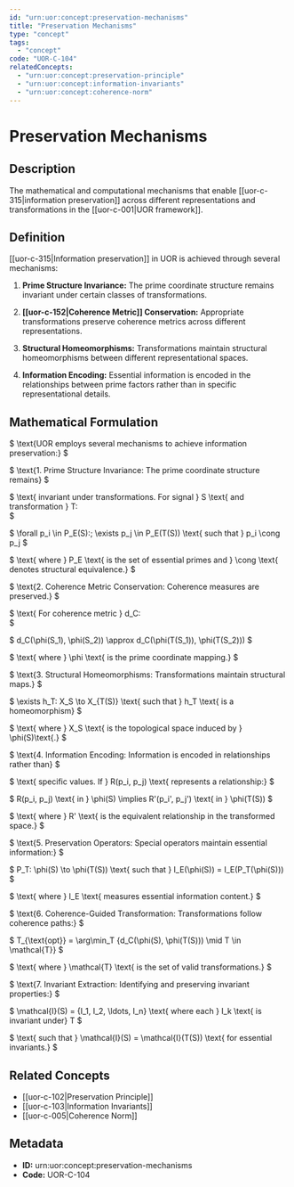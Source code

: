 ```yaml
---
id: "urn:uor:concept:preservation-mechanisms"
title: "Preservation Mechanisms"
type: "concept"
tags:
  - "concept"
code: "UOR-C-104"
relatedConcepts:
  - "urn:uor:concept:preservation-principle"
  - "urn:uor:concept:information-invariants"
  - "urn:uor:concept:coherence-norm"
---
```


# Preservation Mechanisms

## Description

The mathematical and computational mechanisms that enable [[uor-c-315|information preservation]] across different representations and transformations in the [[uor-c-001|UOR framework]].

## Definition

[[uor-c-315|Information preservation]] in UOR is achieved through several mechanisms:

1. **Prime Structure Invariance:** The prime coordinate structure remains invariant under certain classes of transformations.

2. **[[uor-c-152|Coherence Metric]] Conservation:** Appropriate transformations preserve coherence metrics across different representations.

3. **Structural Homeomorphisms:** Transformations maintain structural homeomorphisms between different representational spaces.

4. **Information Encoding:** Essential information is encoded in the relationships between prime factors rather than in specific representational details.

## Mathematical Formulation

$
\text{UOR employs several mechanisms to achieve information preservation:}
$

$
\text{1. Prime Structure Invariance: The prime coordinate structure remains}
$

$
\text{   invariant under transformations. For signal } S \text{ and transformation } T:\
$

$
\forall p_i \in P_E(S):\; \exists p_j \in P_E(T(S)) \text{ such that } p_i \cong p_j
$

$
\text{   where } P_E \text{ is the set of essential primes and } \cong \text{ denotes structural equivalence.}
$

$
\text{2. Coherence Metric Conservation: Coherence measures are preserved.}
$

$
\text{   For coherence metric } d_C:\
$

$
d_C(\phi(S_1), \phi(S_2)) \approx d_C(\phi(T(S_1)), \phi(T(S_2)))
$

$
\text{   where } \phi \text{ is the prime coordinate mapping.}
$

$
\text{3. Structural Homeomorphisms: Transformations maintain structural maps.}
$

$
\exists h_T: X_S \to X_{T(S)} \text{ such that } h_T \text{ is a homeomorphism}
$

$
\text{   where } X_S \text{ is the topological space induced by } \phi(S)\text{.}
$

$
\text{4. Information Encoding: Information is encoded in relationships rather than}
$

$
\text{   specific values. If } R(p_i, p_j) \text{ represents a relationship:}
$

$
R(p_i, p_j) \text{ in } \phi(S) \implies R'(p_i', p_j') \text{ in } \phi(T(S))
$

$
\text{   where } R' \text{ is the equivalent relationship in the transformed space.}
$

$
\text{5. Preservation Operators: Special operators maintain essential information:}
$

$
P_T: \phi(S) \to \phi(T(S)) \text{ such that } I_E(\phi(S)) = I_E(P_T(\phi(S)))
$

$
\text{   where } I_E \text{ measures essential information content.}
$

$
\text{6. Coherence-Guided Transformation: Transformations follow coherence paths:}
$

$
T_{\text{opt}} = \arg\min_T \{d_C(\phi(S), \phi(T(S))) \mid T \in \mathcal{T}\}
$

$
\text{   where } \mathcal{T} \text{ is the set of valid transformations.}
$

$
\text{7. Invariant Extraction: Identifying and preserving invariant properties:}
$

$
\mathcal{I}(S) = \{I_1, I_2, \ldots, I_n\} \text{ where each } I_k \text{ is invariant under} T
$

$
\text{   such that } \mathcal{I}(S) = \mathcal{I}(T(S)) \text{ for essential invariants.}
$

## Related Concepts

- [[uor-c-102|Preservation Principle]]
- [[uor-c-103|Information Invariants]]
- [[uor-c-005|Coherence Norm]]

## Metadata

- **ID:** urn:uor:concept:preservation-mechanisms
- **Code:** UOR-C-104
